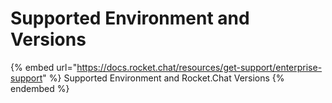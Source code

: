 # Supported Environment and Versions

{% embed url="https://docs.rocket.chat/resources/get-support/enterprise-support" %}
Supported Environment and Rocket.Chat Versions
{% endembed %}
